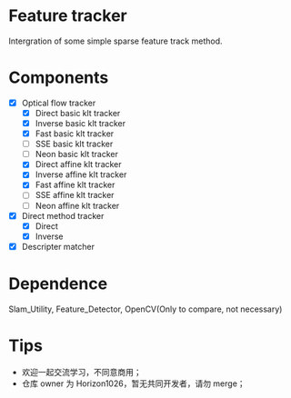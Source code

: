 # Feature tracker
Intergration of some simple sparse feature track method.

# Components
- [x] Optical flow tracker
  - [x] Direct basic klt tracker
  - [x] Inverse basic klt tracker
  - [x] Fast basic klt tracker
  - [ ] SSE basic klt tracker
  - [ ] Neon basic klt tracker
  - [x] Direct affine klt tracker
  - [x] Inverse affine klt tracker
  - [x] Fast affine klt tracker
  - [ ] SSE affine klt tracker
  - [ ] Neon affine klt tracker
- [x] Direct method tracker
  - [x] Direct
  - [x] Inverse
- [x] Descripter matcher

# Dependence
Slam_Utility, Feature_Detector, OpenCV(Only to compare, not necessary)

# Tips
- 欢迎一起交流学习，不同意商用；
- 仓库 owner 为 Horizon1026，暂无共同开发者，请勿 merge；
